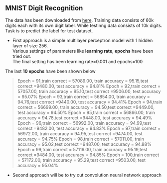 ## MNIST Digit Recognition 

The data has been downloaded from [here](https://pjreddie.com/projects/mnist-in-csv/). Training data consists of 60k digits each with its own digit label. While testinng data consists of 10k digits. Task is to predict the label  for test dataset.

* First approach is a simple multilayer perceptron model with 1 hidden layer of size 256.  
Various settings of parameters like **learning rate**, **epochs** have been tried out.  
The final setting has been learning rate=0.001 and epochs=100  

The last **10 epochs** have been shown below

  >Epoch = 91,train correct = 57089.00, train accuracy = 95.15,test correct =9480.00, test accuracy = 94.81%
  Epoch = 92,train correct = 57057.00, train accuracy = 95.10,test correct =9506.00, test accuracy = 95.07%
  Epoch = 93,train correct = 56854.00, train accuracy = 94.76,test correct =9440.00, test accuracy = 94.41%
  Epoch = 94,train correct = 56699.00, train accuracy = 94.50,test correct =9449.00, test accuracy = 94.50%
  Epoch = 95,train correct = 56866.00, train accuracy = 94.78,test correct =9448.00, test accuracy = 94.49%
  Epoch = 96,train correct = 56992.00, train accuracy = 94.99,test correct =9482.00, test accuracy = 94.83%
  Epoch = 97,train correct = 56972.00, train accuracy = 94.95,test correct =9474.00, test accuracy = 94.75%
  Epoch = 98,train correct = 57011.00, train accuracy = 95.02,test correct =9487.00, test accuracy = 94.88%
  Epoch = 99,train correct = 57116.00, train accuracy = 95.19,test correct =9484.00, test accuracy = 94.85%
  Epoch = 100,train correct = 57172.00, train accuracy = 95.29,test correct =9503.00, test accuracy = 95.04%
  
  * Second approach will be to try out convolution neural network approach

